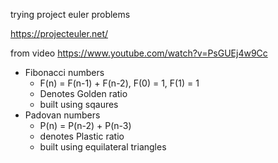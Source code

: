 trying project euler problems

https://projecteuler.net/

from video https://www.youtube.com/watch?v=PsGUEj4w9Cc
* Fibonacci numbers
  * F(n) = F(n-1) + F(n-2), F(0) = 1, F(1) = 1
  * Denotes Golden ratio
  * built using sqaures
* Padovan numbers
  * P(n) = P(n-2) + P(n-3)
  * denotes Plastic ratio
  * built using equilateral triangles
